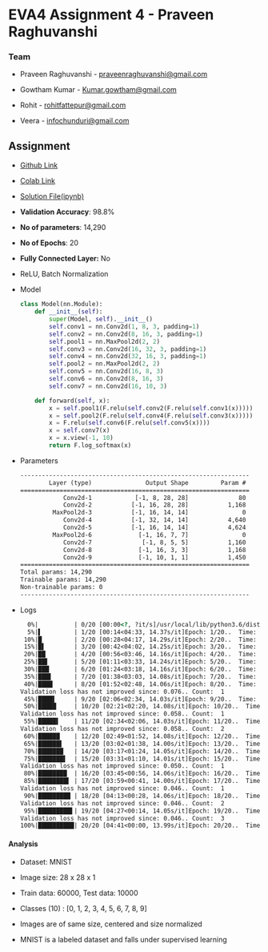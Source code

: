 # EVA4 Assignment 4 - Praveen Raghuvanshi

### Team

- Praveen Raghuvanshi - praveenraghuvanshi@gmail.com

- Gowtham Kumar - Kumar.gowtham@gmail.com

- Rohit - rohitfattepur@gmail.com

- Veera - infochunduri@gmail.com

  

## Assignment

- [Github Link](https://github.com/praveenraghuvanshi1512/EVA4/blob/Session-4/Session-4/Assignment-4/EVA_4_Assignment_4_Praveen_Raghuvanshi.ipynb)

- [Colab Link](https://colab.research.google.com/drive/1WDebiK-hB0isRslHRL8S0ixTiNBeQt5k?authuser=1#scrollTo=9dAn_w-kQcaA)

- [Solution File(ipynb)](EVA_4_Assignment_4_Praveen_Raghuvanshi.ipynb)

- **Validation Accuracy**: 98.8%

- **No of parameters**: 14,290

- **No of Epochs**: 20

- **Fully Connected Layer:** No

- ReLU, Batch Normalization

- Model

  ```python
  class Model(nn.Module):
      def __init__(self):
          super(Model, self).__init__()
          self.conv1 = nn.Conv2d(1, 8, 3, padding=1)
          self.conv2 = nn.Conv2d(8, 16, 3, padding=1)
          self.pool1 = nn.MaxPool2d(2, 2)
          self.conv3 = nn.Conv2d(16, 32, 3, padding=1)
          self.conv4 = nn.Conv2d(32, 16, 3, padding=1)
          self.pool2 = nn.MaxPool2d(2, 2)
          self.conv5 = nn.Conv2d(16, 8, 3)
          self.conv6 = nn.Conv2d(8, 16, 3)
          self.conv7 = nn.Conv2d(16, 10, 3)
  
      def forward(self, x):
          x = self.pool1(F.relu(self.conv2(F.relu(self.conv1(x)))))
          x = self.pool2(F.relu(self.conv4(F.relu(self.conv3(x)))))
          x = F.relu(self.conv6(F.relu(self.conv5(x))))
          x = self.conv7(x)
          x = x.view(-1, 10)
          return F.log_softmax(x)
  ```

- Parameters

  ```html
  ----------------------------------------------------------------
          Layer (type)               Output Shape         Param #
  ================================================================
              Conv2d-1            [-1, 8, 28, 28]              80
              Conv2d-2           [-1, 16, 28, 28]           1,168
           MaxPool2d-3           [-1, 16, 14, 14]               0
              Conv2d-4           [-1, 32, 14, 14]           4,640
              Conv2d-5           [-1, 16, 14, 14]           4,624
           MaxPool2d-6             [-1, 16, 7, 7]               0
              Conv2d-7              [-1, 8, 5, 5]           1,160
              Conv2d-8             [-1, 16, 3, 3]           1,168
              Conv2d-9             [-1, 10, 1, 1]           1,450
  ================================================================
  Total params: 14,290
  Trainable params: 14,290
  Non-trainable params: 0
  ----------------------------------------------------------------
  ```

  

- Logs

  ```html
    0%|          | 0/20 [00:00<?, ?it/s]/usr/local/lib/python3.6/dist-packages/ipykernel_launcher.py:20: UserWarning: Implicit dimension choice for log_softmax has been deprecated. Change the call to include dim=X as an argument.
    5%|▌         | 1/20 [00:14<04:33, 14.37s/it]Epoch: 1/20..  Time: 14.36s.. Training Loss: 0.796..  Training Accu: 0.745..  Val Loss: 0.284..  Val Accu: 0.915
   10%|█         | 2/20 [00:28<04:17, 14.29s/it]Epoch: 2/20..  Time: 14.09s.. Training Loss: 0.236..  Training Accu: 0.929..  Val Loss: 0.167..  Val Accu: 0.948
   15%|█▌        | 3/20 [00:42<04:02, 14.25s/it]Epoch: 3/20..  Time: 14.15s.. Training Loss: 0.160..  Training Accu: 0.951..  Val Loss: 0.126..  Val Accu: 0.961
   20%|██        | 4/20 [00:56<03:46, 14.16s/it]Epoch: 4/20..  Time: 13.96s.. Training Loss: 0.127..  Training Accu: 0.961..  Val Loss: 0.102..  Val Accu: 0.968
   25%|██▌       | 5/20 [01:11<03:33, 14.24s/it]Epoch: 5/20..  Time: 14.44s.. Training Loss: 0.109..  Training Accu: 0.966..  Val Loss: 0.092..  Val Accu: 0.971
   30%|███       | 6/20 [01:24<03:18, 14.16s/it]Epoch: 6/20..  Time: 13.98s.. Training Loss: 0.096..  Training Accu: 0.970..  Val Loss: 0.079..  Val Accu: 0.975
   35%|███▌      | 7/20 [01:38<03:03, 14.08s/it]Epoch: 7/20..  Time: 13.88s.. Training Loss: 0.087..  Training Accu: 0.974..  Val Loss: 0.076..  Val Accu: 0.975
   40%|████      | 8/20 [01:52<02:48, 14.06s/it]Epoch: 8/20..  Time: 13.99s.. Training Loss: 0.081..  Training Accu: 0.975..  Val Loss: 0.076..  Val Accu: 0.975
  Validation loss has not improved since: 0.076.. Count:  1
   45%|████▌     | 9/20 [02:06<02:34, 14.03s/it]Epoch: 9/20..  Time: 13.98s.. Training Loss: 0.076..  Training Accu: 0.977..  Val Loss: 0.058..  Val Accu: 0.982
   50%|█████     | 10/20 [02:21<02:20, 14.08s/it]Epoch: 10/20..  Time: 14.17s.. Training Loss: 0.071..  Training Accu: 0.978..  Val Loss: 0.061..  Val Accu: 0.980
  Validation loss has not improved since: 0.058.. Count:  1
   55%|█████▌    | 11/20 [02:34<02:06, 14.03s/it]Epoch: 11/20..  Time: 13.92s.. Training Loss: 0.068..  Training Accu: 0.979..  Val Loss: 0.059..  Val Accu: 0.981
  Validation loss has not improved since: 0.058.. Count:  2
   60%|██████    | 12/20 [02:49<01:52, 14.08s/it]Epoch: 12/20..  Time: 14.19s.. Training Loss: 0.065..  Training Accu: 0.980..  Val Loss: 0.052..  Val Accu: 0.984
   65%|██████▌   | 13/20 [03:02<01:38, 14.00s/it]Epoch: 13/20..  Time: 13.82s.. Training Loss: 0.062..  Training Accu: 0.981..  Val Loss: 0.051..  Val Accu: 0.984
   70%|███████   | 14/20 [03:17<01:24, 14.05s/it]Epoch: 14/20..  Time: 14.15s.. Training Loss: 0.059..  Training Accu: 0.982..  Val Loss: 0.050..  Val Accu: 0.984
   75%|███████▌  | 15/20 [03:31<01:10, 14.01s/it]Epoch: 15/20..  Time: 13.94s.. Training Loss: 0.057..  Training Accu: 0.982..  Val Loss: 0.055..  Val Accu: 0.982
  Validation loss has not improved since: 0.050.. Count:  1
   80%|████████  | 16/20 [03:45<00:56, 14.06s/it]Epoch: 16/20..  Time: 14.15s.. Training Loss: 0.056..  Training Accu: 0.983..  Val Loss: 0.046..  Val Accu: 0.984
   85%|████████▌ | 17/20 [03:59<00:41, 14.00s/it]Epoch: 17/20..  Time: 13.87s.. Training Loss: 0.054..  Training Accu: 0.984..  Val Loss: 0.048..  Val Accu: 0.985
  Validation loss has not improved since: 0.046.. Count:  1
   90%|█████████ | 18/20 [04:13<00:28, 14.06s/it]Epoch: 18/20..  Time: 14.18s.. Training Loss: 0.051..  Training Accu: 0.984..  Val Loss: 0.047..  Val Accu: 0.985
  Validation loss has not improved since: 0.046.. Count:  2
   95%|█████████▌| 19/20 [04:27<00:14, 14.05s/it]Epoch: 19/20..  Time: 14.03s.. Training Loss: 0.050..  Training Accu: 0.985..  Val Loss: 0.048..  Val Accu: 0.985
  Validation loss has not improved since: 0.046.. Count:  3
  100%|██████████| 20/20 [04:41<00:00, 13.99s/it]Epoch: 20/20..  Time: 13.85s.. Training Loss: 0.048..  Training Accu: 0.985..  Val Loss: 0.041..  Val Accu: 0.988
  
  ```

  

#### Analysis

- Dataset: MNIST

- Image size: 28 x 28 x 1

- Train data: 60000, Test data: 10000

- Classes (10) : [0, 1, 2, 3, 4, 5, 6, 7, 8, 9] 

- Images are of same size, centered and size normalized

- MNIST is a labeled dataset and falls under supervised learning

  